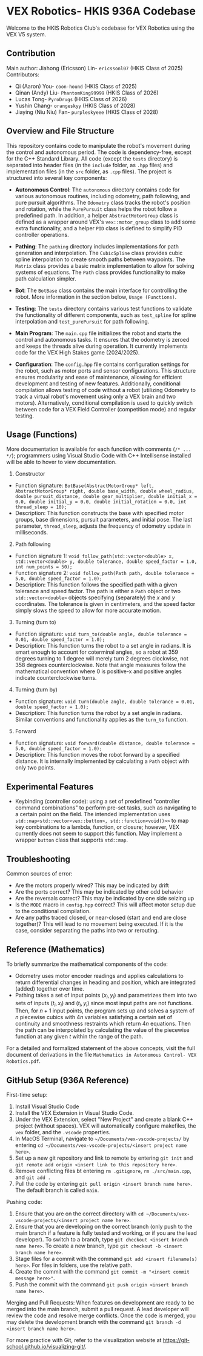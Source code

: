 # VEX Robotics- HKIS 936A Codebase

Welcome to the HKIS Robotics Club's codebase for VEX Robotics using the VEX V5 system.

## Contribution

Main author: Jiahong (Ericsson) Lin- `ericssonl07` (HKIS Class of 2025)
Contributors:
- Qi (Aaron) You- `coon-hound` (HKIS Class of 2025)
- Qinan (Andy) Liu- `PhantomKing99999` (HKIS Class of 2026)
- Lucas Tong- `PyroDrugs` (HKIS Class of 2026)
- Yushin Chang- `orangeskyy` (HKIS Class of 2028)
- Jiaying (Niu Niu) Fan- `purpleskyeee` (HKIS Class of 2028)

## Overview and File Structure

This repository contains code to manipulate the robot's movement during the control and autonomous period. The code is dependency-free, except for the C++ Standard Library. All code (except the `tests` directory) is separated into header files (in the `include` folder, as `.hpp` files) and implementation files (in the `src` folder, as `.cpp` files). The project is structured into several key components:

- **Autonomous Control**: The `autonomous` directory contains code for various autonomous routines, including odometry, path following, and pure pursuit algorithms. The `Odometry` class tracks the robot's position and rotation, while the `PurePursuit` class helps the robot follow a predefined path. In addition, a helper `AbstractMotorGroup` class is defined as a wrapper around VEX's `vex::motor_group` class to add some extra functionality, and a helper `PID` class is defined to simplify PID controller operations.

- **Pathing**: The `pathing` directory includes implementations for path generation and interpolation. The `CubicSpline` class provides cubic spline interpolation to create smooth paths between waypoints. The `Matrix` class provides a basic matrix implementation to allow for solving systems of equations. The `Path` class provides functionality to make path calculation simpler.

- **Bot**: The `BotBase` class contains the main interface for controlling the robot. More information in the section below, `Usage (Functions)`.

- **Testing**: The `tests` directory contains various test functions to validate the functionality of different components, such as `test_spline` for spline interpolation and `test_purePursuit` for path following.

- **Main Program**: The `main.cpp` file initializes the robot and starts the control and autonomous tasks. It ensures that the odometry is zeroed and keeps the threads alive during operation. It currently implements code for the VEX High Stakes game (2024/2025).

- **Configuration**: The `config.hpp` file contains configuration settings for the robot, such as motor ports and sensor configurations. This structure ensures modularity and ease of maintenance, allowing for efficient development and testing of new features. Additionally, conditional compilation allows testing of code without a robot (utilizing Odometry to track a virtual robot's movement using only a VEX brain and two motors). Alternatively, conditional compilation is used to quickly switch between code for a VEX Field Controller (competition mode) and regular testing.

## Usage (Functions)

More documentation is available for each function with comments (`/* ... */`); programmers using Visual Studio Code with C++ Intellisense installed will be able to hover to view documentation.

1. Constructor

- Function signature: `BotBase(AbstractMotorGroup* left, AbstractMotorGroup* right, double base_width, double wheel_radius, double pursuit_distance, double gear_multiplier, double initial_x = 0.0, double initial_y = 0.0, double initial_rotation = 0.0, int thread_sleep = 10);`
- Description: This function constructs the base with specified motor groups, base dimensions, pursuit parameters, and initial pose. The last parameter, `thread_sleep`, adjusts the frequency of odometry update in milliseconds.

2. Path following

- Function signature 1: `void follow_path(std::vector<double> x, std::vector<double> y, double tolerance, double speed_factor = 1.0, int num_points = 50);`
- Function signature 2: `void follow_path(Path path, double tolerance = 5.0, double speed_factor = 1.0);`
- Description: This function follows the specified path with a given tolerance and speed factor. The path is either a `Path` object or two `std::vector<double>` objects specifying (separately) the $x$ and $y$ coordinates. The tolerance is given in centimeters, and the speed factor simply slows the speed to allow for more accurate motion.

3. Turning (turn to)

- Function signature: `void turn_to(double angle, double tolerance = 0.01, double speed_factor = 1.0);`
- Description: This function turns the robot to a set angle in radians. It is smart enough to account for coterminal angles, so a robot at 359 degrees turning to 1 degree will merely turn 2 degrees clockwise, not 358 degrees counterclockwise. Note that angle measures follow the mathematical convention where 0 is positive-x and positive angles indicate counterclockwise turns.

4. Turning (turn by)

- Function signature: `void turn(double angle, double tolerance = 0.01, double speed_factor = 1.0);`
- Description: This function turns the robot by a set angle in radians. Similar conventions and functionality applies as the `turn_to` function.

5. Forward

- Function signature: `void forward(double distance, double tolerance = 5.0, double speed_factor = 1.0);`
- Description: This function moves the robot forward by a specified distance. It is internally implemented by calculating a `Path` object with only two points.

## Experimental Features

- Keybinding (controller code): using a set of predefined "controller command combinations" to perform pre-set tasks, such as navigating to a certain point on the field. The intended implementation uses `std::map<std::vector<vex::button>, std::function<void()>>` to map key combinations to a lambda, function, or closure; however, VEX currently does not seem to support this function. May implement a wrapper `button` class that supports `std::map`.

## Troubleshooting

Common sources of error:
- Are the motors properly wired? This may be indicated by drift
- Are the ports correct? This may be indicated by other odd behavior
- Are the reversals correct? This may be indicated by one side seizing up
- Is the `MODE` macro in `config.hpp` correct? This will affect motor setup due to the conditional compilation.
- Are any paths traced closed, or near-closed (start and end are close together)? This will lead to no movement being executed. If it is the case, consider separating the paths into two or rerouting.

## Reference (Mathematics)

To briefly summarize the mathematical components of the code:
- Odometry uses motor encoder readings and applies calculations to return differential changes in heading and position, which are integrated (added) together over time.
- Pathing takes a set of input points $(x_{i}, y_{i})$ and parametrizes them into two sets of inputs $(t_{i}, x_{i})$ and $(t_{i}, y_{i})$ since most input paths are not functions. Then, for $n+1$ input points, the program sets up and solves a system of $n$ piecewise cubics with $4n$ variables satisfying a certain set of continuity and smoothness restraints which return $4n$ equations. Then the path can be interpolated by calculating the value of the piecewise function at any given $t$ within the range of the path.

For a detailed and formalized statement of the above concepts, visit the full document of derivations in the file `Mathematics in Autonomous Control- VEX Robotics.pdf`.

## GitHub Setup (936A Reference)

First-time setup:
1. Install Visual Studio Code
2. Install the VEX Extension in Visual Studio Code.
3. Under the VEX Extension, select "New Project" and create a blank C++ project (without spaces). VEX will automatically configure makefiles, the `vex` folder, and the `.vscode` properties.
4. In MacOS Terminal, navigate to `~/Documents/vex-vscode-projects/` by entering `cd ~/Documents/vex-vscode-projects/<insert project name here>`.
5. Set up a new git repository and link to remote by entering `git init` and `git remote add origin <insert link to this repository here>`.
6. Remove conflicting files bt entering `rm .gitignore`, `rm ./src/main.cpp`, and `git add .` 
7. Pull the code by entering `git pull origin <insert branch name here>`. The default branch is called `main`.

Pushing code:
1. Ensure that you are on the correct directory with `cd ~/Documents/vex-vscode-projects/<insert project name here>`.
2. Ensure that you are developing on the correct branch (only push to the main branch if a feature is fully tested and working, or if you are the lead developer). To switch to a branch, type `git checkout <insert branch name here>`. To create a new branch, type `git checkout -b <insert branch name here>`.
3. Stage files for a commit with the command `git add <insert filename(s) here>`. For files in folders, use the relative path.
4. Create the commit with the command `git commit -m "<insert commit message here>"`.
5. Push the commit with the command `git push origin <insert branch name here>`.

Merging and Pull Requests:
When features on development are ready to be merged into the main branch, submit a pull request. A lead developer will review the code and resolve merge conflicts. Once the code is merged, you may delete the development branch with the command `git branch -d <insert branch name here>`.

For more practice with Git, refer to the visualization website at https://git-school.github.io/visualizing-git/.
